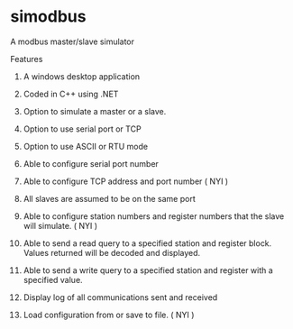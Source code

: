 simodbus
========

A modbus master/slave simulator

Features

1. A windows desktop application

2. Coded in C++ using .NET 

3. Option to simulate a master or a slave.

4. Option to use serial port or TCP

5. Option to use ASCII or RTU mode

6. Able to configure serial port number

7. Able to configure TCP address and port number   ( NYI )

8. All slaves are assumed to be on the same port

9. Able to configure station numbers and register numbers that the slave will simulate.  ( NYI )

10. Able to send a read query to a specified station and register block. 
    Values returned will be decoded and displayed.
    
11. Able to send a write query to a specified station and register with a specified value.

12. Display log of all communications sent and received

13. Load configuration from or save to file.   ( NYI )